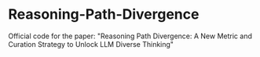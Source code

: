 # Reasoning-Path-Divergence
Official code for the paper: "Reasoning Path Divergence: A New Metric and Curation Strategy to Unlock LLM Diverse Thinking"
